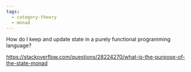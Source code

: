 ```yaml
---
tags:
  - category-theory
  - monad
---
```

How do I keep and update state in a purely functional programming language?

https://stackoverflow.com/questions/28224270/what-is-the-purpose-of-the-state-monad